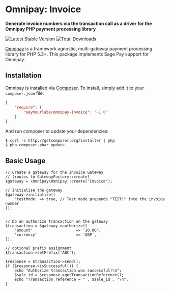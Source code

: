 # Omnipay: Invoice
**Generate invoice numbers via the transaction call as a driver for the Omnipay PHP payment processing library**

[![Latest Stable Version](https://poser.pugx.org/seymourlabs/omnipay-invoice/version.png)](https://packagist.org/packages/seymourlabs/omnipay-invoice)
[![Total Downloads](https://poser.pugx.org/seymourlabs/omnipay-invoice/d/total.png)](https://packagist.org/packages/seymourlabs/omnipay-invoice)

[Omnipay](https://github.com/thephpleague/omnipay) is a framework agnostic, multi-gateway payment
processing library for PHP 5.3+. This package implements Sage Pay support for Omnipay.

## Installation

Omnipay is installed via [Composer](http://getcomposer.org/). To install, simply add it
to your `composer.json` file:

```json
{
    "require": {
        "seymourlabs/omnipay-invoice": "~1.0"
    }
}
```

And run composer to update your dependencies:

    $ curl -s http://getcomposer.org/installer | php
    $ php composer.phar update

## Basic Usage

    // Create a gateway for the Invoice Gateway
    // (routes to GatewayFactory::create)
    $gateway = \Omnipay\Omnipay::create('Invoice');
    
    // Initialise the gateway
    $gateway->initialize([
        'testMode' => true, // Test mode prepends "TEST:" into the invoice number
    ]);
    
    
    // Do an authorize transaction on the gateway
    $transaction = $gateway->authorize([
        'amount'                   => '10.00',
        'currency'                 => 'GBP',
    ]);
    
    // optional prefix assignment
    $transaction->setPrefix('ABC');
    
    $response = $transaction->send();
    if ($response->isSuccessful()) {
        echo "Authorize transaction was successful!\n";
        $sale_id = $response->getTransactionReference();
        echo "Transaction reference = " . $sale_id . "\n";
    }